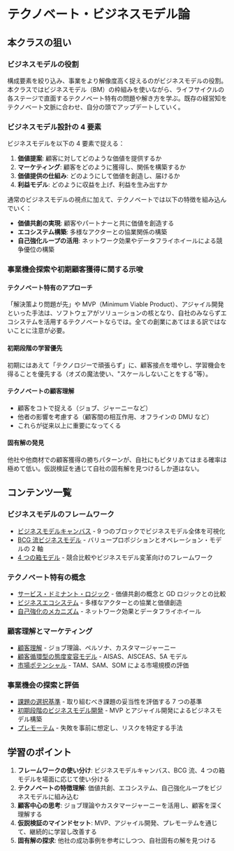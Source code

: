 # テクノベート・ビジネスモデル論

## 本クラスの狙い

### ビジネスモデルの役割

構成要素を絞り込み、事業をより解像度高く捉えるのがビジネスモデルの役割。本クラスではビジネスモデル（BM）の枠組みを使いながら、ライフサイクルの各ステージで直面するテクノベート特有の問題や解き方を学ぶ。既存の経営知をテクノベート文脈に合わせ、自分の頭でアップデートしていく。

### ビジネスモデル設計の 4 要素

ビジネスモデルを以下の 4 要素で捉える：

1. **価値提案**: 顧客に対してどのような価値を提供するか
2. **マーケティング**: 顧客をどのように獲得し、関係を構築するか
3. **価値提供の仕組み**: どのようにして価値を創造し、届けるか
4. **利益モデル**: どのように収益を上げ、利益を生み出すか

通常のビジネスモデルの視点に加えて、テクノベートでは以下の特徴を組み込んでいく：

- **価値共創の実現**: 顧客やパートナーと共に価値を創造する
- **エコシステム構築**: 多様なアクターとの協業関係の構築
- **自己強化ループの活用**: ネットワーク効果やデータフライホイールによる競争優位の構築

### 事業機会探索や初期顧客獲得に関する示唆

#### テクノベート特有のアプローチ

「解決策より問題が先」や MVP（Minimum Viable Product）、アジャイル開発といった手法は、ソフトウェアがソリューションの核となり、自社のみならずエコシステムを活用するテクノベートならでは。全ての創業にあてはまる訳ではないことに注意が必要。

#### 初期段階の学習優先

初期にはあえて「テクノロジーで頑張らず」に、顧客接点を増やし、学習機会を得ることを優先する（オズの魔法使い、"スケールしないことをする"等）。

#### テクノベートの顧客理解

- 顧客をコトで捉える（ジョブ、ジャーニーなど）
- 他者の影響を考慮する（顧客間の相互作用、オフラインの DMU など）
- これらが従来以上に重要になってくる

#### 固有解の発見

他社や他商材での顧客獲得の勝ちパターンが、自社にもピタリあてはまる確率は極めて低い。仮説検証を通じて自社の固有解を見つけるしか道はない。

## コンテンツ一覧

### ビジネスモデルのフレームワーク

- [ビジネスモデルキャンバス](business_model_canvas.md) - 9 つのブロックでビジネスモデル全体を可視化
- [BCG 流ビジネスモデル](bcg_business_model.md) - バリュープロポジションとオペレーション・モデルの 2 軸
- [4 つの箱モデル](four_boxes_model.md) - 競合比較やビジネスモデル変革向けのフレームワーク

### テクノベート特有の概念

- [サービス・ドミナント・ロジック](service_dominant_logic.md) - 価値共創の概念と GD ロジックとの比較
- [ビジネスエコシステム](business_ecosystem.md) - 多様なアクターとの協業と価値創造
- [自己強化のメカニズム](self_reinforcing_mechanism.md) - ネットワーク効果とデータフライホイール

### 顧客理解とマーケティング

- [顧客理解](customer_understanding.md) - ジョブ理論、ペルソナ、カスタマージャーニー
- [顧客循環型の態度変容モデル](customer_behavior_models.md) - AISAS、AISCEAS、5A モデル
- [市場ポテンシャル](market_potential.md) - TAM、SAM、SOM による市場規模の評価

### 事業機会の探索と評価

- [課題の選択基準](problem_selection_criteria.md) - 取り組むべき課題の妥当性を評価する 7 つの基準
- [初期段階のビジネスモデル開発](early_stage_bm_development.md) - MVP とアジャイル開発によるビジネスモデル構築
- [プレモーテム](premortem.md) - 失敗を事前に想定し、リスクを特定する手法

## 学習のポイント

1. **フレームワークの使い分け**: ビジネスモデルキャンバス、BCG 流、4 つの箱モデルを場面に応じて使い分ける
2. **テクノベートの特徴理解**: 価値共創、エコシステム、自己強化ループをビジネスモデルに組み込む
3. **顧客中心の思考**: ジョブ理論やカスタマージャーニーを活用し、顧客を深く理解する
4. **仮説検証のマインドセット**: MVP、アジャイル開発、プレモーテムを通じて、継続的に学習し改善する
5. **固有解の探求**: 他社の成功事例を参考にしつつ、自社固有の解を見つける
